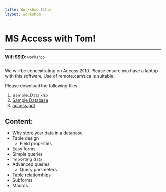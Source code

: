 ```yaml
---
title: Workshop Title
layout: workshop
---
```


# MS Access with Tom!

--------

**Wifi SSID**: `workshop`


---------

We will be concentrating on Access 2010. Please ensure you have a laptop with this software. Use of remote.camh.ca is suitable.

Please download the following files


1. [Sample_Data.xlsx](data/Sample_Data.xlsx)
2. [Sample Database](data/workshop_filled.accdb)
3. [access.ppt](presentations/access.ppt)

## Content:
- Why store your data in a database
- Table design
  - Field properties
- Easy forms
- Simple queries
- Importing data
- Advanced queries
  - Query parameters
- Table relationships
- Subforms
- Macros
